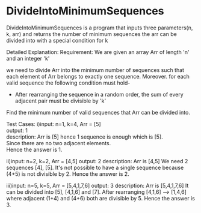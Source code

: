# DivideIntoMinimumSequences
DivideIntoMinimumSequences is a program that inputs three parameters(n, k, arr) and returns the number of minimum sequences the arr can be divided into with a special condition for k

Detailed Explanation:
Requirement: 
We are given an array Arr of length 'n' and an integer 'k'

we need to divide Arr into the minimum number of sequences such that each element of Arr belongs to exactly one sequence. Moreover. for each valid sequence the following condition must hold-
  * After rearranging the sequence in a random order, the sum of every adjacent pair must be divisible by 'k'
 
Find the minimum number of valid sequences that Arr can be divided into.

Test Cases:
 i)input: n=1, k=4, Arr = [5]<br />
 output: 1<br />
 description: Arr is [5] hence 1 sequence is enough which is [5].<br />
              Since there are no two adjacent elements.<br />
              Hence the answer is 1.<br />
              
 ii)input: n=2, k=2, Arr = [4,5]
 output: 2
 description: Arr is [4,5]
              We need 2 sequences [4], [5].
              It's not possible to have a single sequence because (4+5) is not divisible by 2.
              Hence the answer is 2.
 
 iii)input: n=5, k=5, Arr = [5,4,1,7,6]
 output: 3
 description: Arr is [5,4,1,7,6]
              It can be divided into [5], [4,1,6] and [7].
              After rearranging [4,1,6] --> [1,4,6] where adjacent (1+4) and (4+6) both are divisible by 5.
              Hence the answer is 3.    
